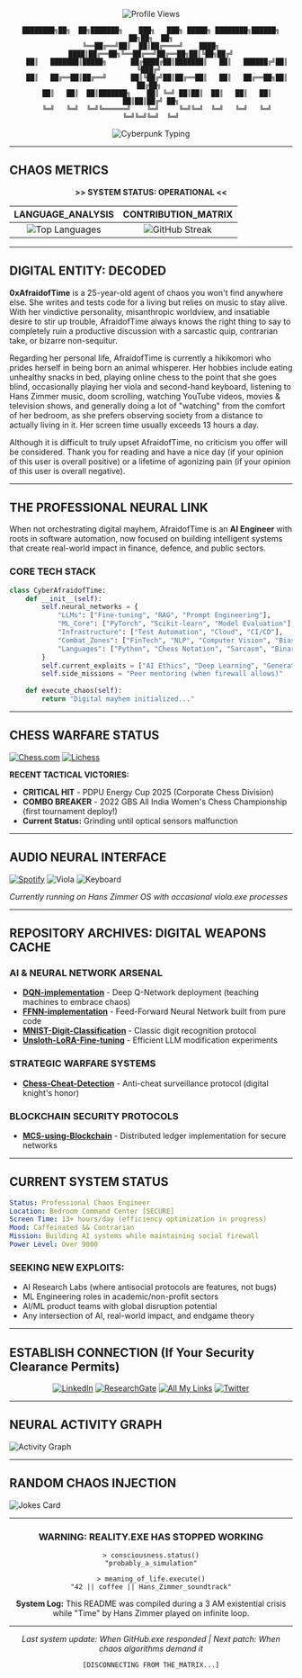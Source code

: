 <div align="center">

![Profile Views](https://komarev.com/ghpvc/?username=0xafraidoftime&color=blueviolet&style=for-the-badge&label=PROFILE%20VIEWS)

</div>

<div align="center">

```
████████╗██╗  ██╗███████╗    ███╗   ███╗ █████╗ ████████╗██████╗ ██╗██╗  ██╗
╚══██╔══╝██║  ██║██╔════╝    ████╗ ████║██╔══██╗╚══██╔══╝██╔══██╗██║╚██╗██╔╝
   ██║   ███████║█████╗      ██╔████╔██║███████║   ██║   ██████╔╝██║ ╚███╔╝ 
   ██║   ██╔══██║██╔══╝      ██║╚██╔╝██║██╔══██║   ██║   ██╔══██╗██║ ██╔██╗ 
   ██║   ██║  ██║███████╗    ██║ ╚═╝ ██║██║  ██║   ██║   ██║  ██║██║██╔╝ ██╗
   ╚═╝   ╚═╝  ╚═╝╚══════╝    ╚═╝     ╚═╝╚═╝  ╚═╝   ╚═╝   ╚═╝  ╚═╝╚═╝╚═╝  ╚═╝
```

</div>

<div align="center">

![Cyberpunk Typing](https://readme-typing-svg.herokuapp.com/?lines=AGENT+OF+DIGITAL+CHAOS;NEURAL+NETWORK+ENGINEER;HIKIKOMORI+CODER;CHESS+GRANDMASTER+IN+TRAINING&font=Fira%20Code&center=true&width=600&height=50&color=00ff41&vCenter=true&size=20&pause=2000)

</div>

---

## CHAOS METRICS

<div align="center">

**>> SYSTEM STATUS: OPERATIONAL <<**

| LANGUAGE_ANALYSIS | CONTRIBUTION_MATRIX |
|:-----------------:|:-------------------:|
| ![Top Languages](https://github-readme-stats.vercel.app/api/top-langs/?username=0xafraidoftime&layout=compact&theme=chartreuse-dark&hide_border=true&card_width=400&title_color=00ff41&text_color=00ff41&bg_color=0d1117) | ![GitHub Streak](https://streak-stats.demolab.com/?user=0xafraidoftime&theme=chartreuse-dark&hide_border=true&count_total_commits=true&hide_longest_streak=true&hide_current_streak=true&card_width=300&background=0d1117&stroke=00ff41&ring=ff0080&fire=ff0080&currStreakLabel=00ff41) |

</div>

---

## DIGITAL ENTITY: DECODED

**0xAfraidofTime** is a 25-year-old agent of chaos you won't find anywhere else. She writes and tests code for a living but relies on music to stay alive. With her vindictive personality, misanthropic worldview, and insatiable desire to stir up trouble, AfraidofTime always knows the right thing to say to completely ruin a productive discussion with a sarcastic quip, contrarian take, or bizarre non-sequitur.

Regarding her personal life, AfraidofTime is currently a hikikomori who prides herself in being born an animal whisperer. Her hobbies include eating unhealthy snacks in bed, playing online chess to the point that she goes blind, occasionally playing her viola and second-hand keyboard, listening to Hans Zimmer music, doom scrolling, watching YouTube videos, movies & television shows, and generally doing a lot of "watching" from the comfort of her bedroom, as she prefers observing society from a distance to actually living in it. Her screen time usually exceeds 13 hours a day.

Although it is difficult to truly upset AfraidofTime, no criticism you offer will be considered. Thank you for reading and have a nice day (if your opinion of this user is overall positive) or a lifetime of agonizing pain (if your opinion of this user is overall negative).

---

## THE PROFESSIONAL NEURAL LINK

When not orchestrating digital mayhem, AfraidofTime is an **AI Engineer** with roots in software automation, now focused on building intelligent systems that create real-world impact in finance, defence, and public sectors.

### CORE TECH STACK
```python
class CyberAfraidofTime:
    def __init__(self):
        self.neural_networks = {
            "LLMs": ["Fine-tuning", "RAG", "Prompt Engineering"],
            "ML_Core": ["PyTorch", "Scikit-learn", "Model Evaluation"],
            "Infrastructure": ["Test Automation", "Cloud", "CI/CD"],
            "Combat_Zones": ["FinTech", "NLP", "Computer Vision", "Bias Audits"],
            "Languages": ["Python", "Chess Notation", "Sarcasm", "Binary"]
        }
        self.current_exploits = ["AI Ethics", "Deep Learning", "Generative Models"]
        self.side_missions = "Peer mentoring (when firewall allows)"
        
    def execute_chaos(self):
        return "Digital mayhem initialized..."
```

---

## CHESS WARFARE STATUS

[![Chess.com](https://img.shields.io/badge/Chess.com-it__gets__better-00ff41?style=for-the-badge&logo=chess.com&logoColor=black&labelColor=0d1117)](https://www.chess.com/member/it_gets_better)
[![Lichess](https://img.shields.io/badge/Lichess-it__gets__better-ff0080?style=for-the-badge&logo=lichess&logoColor=white&labelColor=0d1117)](https://lichess.org/@/it_gets_better)

**RECENT TACTICAL VICTORIES:**
- **CRITICAL HIT** - PDPU Energy Cup 2025 (Corporate Chess Division)
- **COMBO BREAKER** - 2022 GBS All India Women's Chess Championship (first tournament deploy!)
- **Current Status:** Grinding until optical sensors malfunction

---

## AUDIO NEURAL INTERFACE

[![Spotify](https://img.shields.io/badge/Hans%20Zimmer%20Matrix-1DB954?style=for-the-badge&logo=spotify&logoColor=black&labelColor=0d1117)](https://open.spotify.com/playlist/3GF7oPu8pjIddtQQhJcnM8)
![Viola](https://img.shields.io/badge/Analog%20Viola%20Unit-8B5A3C?style=for-the-badge&labelColor=0d1117&color=ff0080)
![Keyboard](https://img.shields.io/badge/Second--Hand%20Synth-000000?style=for-the-badge&logo=piano&logoColor=00ff41&labelColor=0d1117)

*Currently running on Hans Zimmer OS with occasional viola.exe processes*

---

## REPOSITORY ARCHIVES: DIGITAL WEAPONS CACHE

### AI & NEURAL NETWORK ARSENAL
- **[DQN-implementation](https://github.com/0xafraidoftime/DQN-implementation)** - Deep Q-Network deployment (teaching machines to embrace chaos)
- **[FFNN-implementation](https://github.com/0xafraidoftime/FFNN-implementation)** - Feed-Forward Neural Network built from pure code
- **[MNIST-Digit-Classification](https://github.com/0xafraidoftime/MNIST-Digit-Classification)** - Classic digit recognition protocol
- **[Unsloth-LoRA-Fine-tuning](https://github.com/0xafraidoftime/Unsloth-LoRA-Fine-tuning)** - Efficient LLM modification experiments

### STRATEGIC WARFARE SYSTEMS
- **[Chess-Cheat-Detection](https://github.com/0xafraidoftime/Chess-Cheat-Detection)** - Anti-cheat surveillance protocol (digital knight's honor)

### BLOCKCHAIN SECURITY PROTOCOLS
- **[MCS-using-Blockchain](https://github.com/0xafraidoftime/MCS-using-Blockchain)** - Distributed ledger implementation for secure networks

---

## CURRENT SYSTEM STATUS

```yaml
Status: Professional Chaos Engineer
Location: Bedroom Command Center [SECURE]
Screen Time: 13+ hours/day (efficiency optimization in progress)
Mood: Caffeinated && Contrarian
Mission: Building AI systems while maintaining social firewall
Power Level: Over 9000
```

### SEEKING NEW EXPLOITS:
- AI Research Labs (where antisocial protocols are features, not bugs)
- ML Engineering roles in academic/non-profit sectors
- AI/ML product teams with global disruption potential
- Any intersection of AI, real-world impact, and endgame theory

---

## ESTABLISH CONNECTION (If Your Security Clearance Permits)

<div align="center">

[![LinkedIn](https://img.shields.io/badge/Professional%20Interface-0077B5?style=for-the-badge&logo=linkedin&logoColor=white&labelColor=0d1117)](https://www.linkedin.com/in/ankita-pal-70a269157/)
[![ResearchGate](https://img.shields.io/badge/Academic%20Database-00CCBB?style=for-the-badge&logo=researchgate&logoColor=white&labelColor=0d1117)](https://www.researchgate.net/profile/Ankita-Pal-8?ev=hdr_xprf)
[![All My Links](https://img.shields.io/badge/All%20Channels-FF5722?style=for-the-badge&labelColor=0d1117&color=ff0080)](https://allmylinks.com/afraidoftime)
[![Twitter](https://img.shields.io/badge/Data%20Stream-1DA1F2?style=for-the-badge&logo=twitter&logoColor=white&labelColor=0d1117)](https://x.com/afraidoftime_)

</div>

---

## NEURAL ACTIVITY GRAPH

![Activity Graph](https://github-readme-activity-graph.vercel.app/graph?username=0xafraidoftime&theme=github-compact&hide_border=true&bg_color=0d1117&color=00ff41&line=ff0080&point=00ff41&area=true&area_color=ff0080)

---

## RANDOM CHAOS INJECTION

![Jokes Card](https://readme-jokes.vercel.app/api?theme=chartreuse-dark&hideBorder&bgColor=0d1117)

---

<div align="center">

### WARNING: REALITY.EXE HAS STOPPED WORKING

```
> consciousness.status()
"probably_a_simulation"

> meaning_of_life.execute()
"42 || coffee || Hans_Zimmer_soundtrack"
```

**System Log:** This README was compiled during a 3 AM existential crisis while "Time" by Hans Zimmer played on infinite loop.

---

*Last system update: When GitHub.exe responded | Next patch: When chaos algorithms demand it*

```
[DISCONNECTING FROM THE_MATRIX...]
```

</div>
